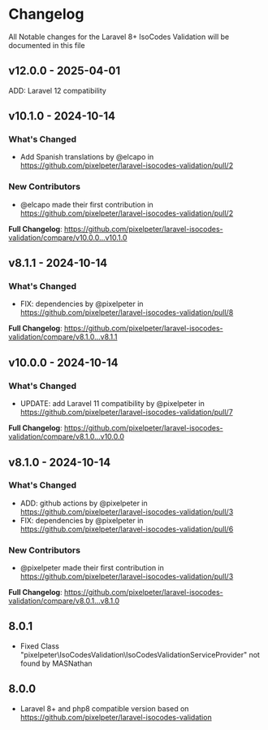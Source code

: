 # Changelog

All Notable changes for the Laravel 8+ IsoCodes Validation  will be documented in this file

## v12.0.0 - 2025-04-01

ADD: Laravel 12 compatibility

## v10.1.0 - 2024-10-14

### What's Changed

* Add Spanish translations by @elcapo in https://github.com/pixelpeter/laravel-isocodes-validation/pull/2

### New Contributors

* @elcapo made their first contribution in https://github.com/pixelpeter/laravel-isocodes-validation/pull/2

**Full Changelog**: https://github.com/pixelpeter/laravel-isocodes-validation/compare/v10.0.0...v10.1.0

## v8.1.1 - 2024-10-14

### What's Changed

* FIX: dependencies by @pixelpeter in https://github.com/pixelpeter/laravel-isocodes-validation/pull/8

**Full Changelog**: https://github.com/pixelpeter/laravel-isocodes-validation/compare/v8.1.0...v8.1.1

## v10.0.0 - 2024-10-14

### What's Changed

* UPDATE: add Laravel 11 compatibility by @pixelpeter in https://github.com/pixelpeter/laravel-isocodes-validation/pull/7

**Full Changelog**: https://github.com/pixelpeter/laravel-isocodes-validation/compare/v8.1.0...v10.0.0

## v8.1.0 - 2024-10-14

### What's Changed

* ADD: github actions by @pixelpeter in https://github.com/pixelpeter/laravel-isocodes-validation/pull/3
* FIX: dependencies by @pixelpeter in https://github.com/pixelpeter/laravel-isocodes-validation/pull/6

### New Contributors

* @pixelpeter made their first contribution in https://github.com/pixelpeter/laravel-isocodes-validation/pull/3

**Full Changelog**: https://github.com/pixelpeter/laravel-isocodes-validation/compare/v8.0.1...v8.1.0

## 8.0.1

- Fixed Class "pixelpeter\IsoCodesValidation\IsoCodesValidationServiceProvider" not found by MASNathan

## 8.0.0

- Laravel 8+ and php8 compatible version based on https://github.com/pixelpeter/laravel-isocodes-validation
